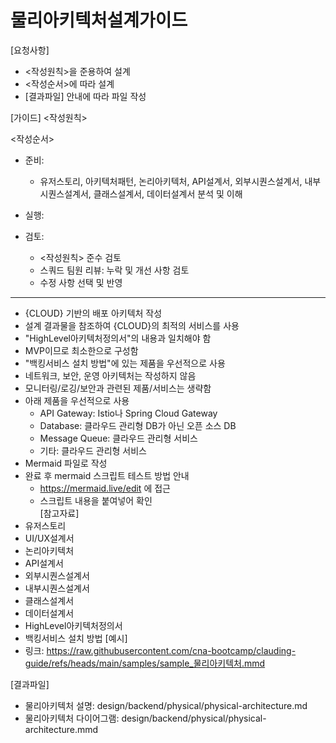# 물리아키텍처설계가이드

[요청사항]
- <작성원칙>을 준용하여 설계
- <작성순서>에 따라 설계
- [결과파일] 안내에 따라 파일 작성   

[가이드]
<작성원칙>

<작성순서>
- 준비:
  - 유저스토리, 아키텍처패턴, 논리아키텍처, API설계서, 외부시퀀스설계서, 내부시퀀스설계서, 클래스설계서, 데이터설계서 분석 및 이해
- 실행: 

- 검토: 
  - <작성원칙> 준수 검토
  - 스쿼드 팀원 리뷰: 누락 및 개선 사항 검토
  - 수정 사항 선택 및 반영  
---
- {CLOUD} 기반의 배포 아키텍처 작성
- 설계 결과물을 참조하여 {CLOUD}의 최적의 서비스를 사용 
- "HighLevel아키텍처정의서"의 내용과 일치해야 함
- MVP이므로 최소한으로 구성함 
- "백킹서비스 설치 방법"에 있는 제품을 우선적으로 사용 
- 네트워크, 보안, 운영 아키텍처는 작성하지 않음 
- 모니터링/로깅/보안과 관련된 제품/서비스는 생략함 
- 아래 제품을 우선적으로 사용
  - API Gateway: Istio나 Spring Cloud Gateway
  - Database: 클라우드 관리형 DB가 아닌 오픈 소스 DB 
  - Message Queue: 클라우드 관리형 서비스 
  - 기타: 클라우드 관리형 서비스 
- Mermaid 파일로 작성   
- 완료 후 mermaid 스크립트 테스트 방법 안내 
  - https://mermaid.live/edit 에 접근 
  - 스크립트 내용을 붙여넣어 확인  
[참고자료]
- 유저스토리
- UI/UX설계서
- 논리아키텍처
- API설계서
- 외부시퀀스설계서
- 내부시퀀스설계서
- 클래스설계서
- 데이터설계서
- HighLevel아키텍처정의서
- 백킹서비스 설치 방법
[예시]
- 링크: https://raw.githubusercontent.com/cna-bootcamp/clauding-guide/refs/heads/main/samples/sample_물리아키텍처.mmd

[결과파일]
- 물리아키텍처 설명: design/backend/physical/physical-architecture.md
- 물리아키텍처 다이어그램: design/backend/physical/physical-architecture.mmd

